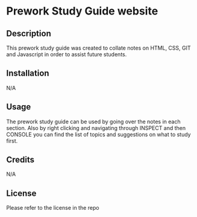 # Prework Study Guide website

## Description

This prework study guide was created to collate notes on HTML, CSS, GIT and Javascript in order to assist future students.

## Installation

N/A

## Usage

The prework study guide can be used by going over the notes in each section. Also by right clicking and navigating through INSPECT and then CONSOLE you can find the list of topics and suggestions on what to study first.

## Credits

N/A

## License

Please refer to the license in the repo